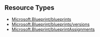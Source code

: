## Resource Types
- [Microsoft.Blueprint/blueprints](blueprints)
- [Microsoft.Blueprint/blueprints/versions](blueprints-versions)
- [Microsoft.Blueprint/blueprintAssignments](blueprintAssignments)

